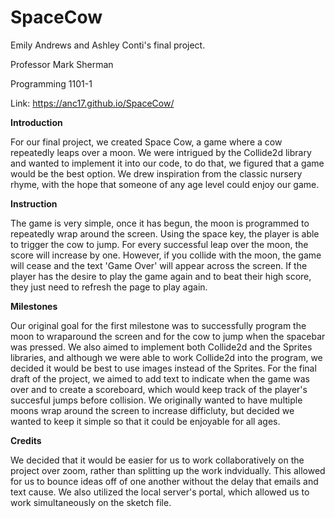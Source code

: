 # SpaceCow
Emily Andrews and Ashley Conti's final project.

Professor Mark Sherman 

Programming 1101-1

Link: https://anc17.github.io/SpaceCow/

**Introduction**

For our final project, we created Space Cow, a game where a cow repeatedly leaps over a moon. We were intrigued by the Collide2d library and wanted to implement it into our code, to do that, we figured that a game would be the best option. We drew inspiration from the classic nursery rhyme, with the hope that someone of any age level could enjoy our game.

**Instruction**

The game is very simple, once it has begun, the moon is programmed to repeatedly wrap around the screen. Using the space key, the player is able to trigger the cow to jump. For every successful leap over the moon, the score will increase by one. However, if you collide with the moon, the game will cease and the text 'Game Over' will appear across the screen. If the player has the desire to play the game again and to beat their high score, they just need to refresh the page to play again. 

**Milestones**

Our original goal for the first milestone was to successfully program the moon to wraparound the screen and for the cow to jump when the spacebar was pressed. We also aimed to implement both Collide2d and the Sprites libraries, and although we were able to work Collide2d into the program, we decided it would be best to use images instead of the Sprites. For the final draft of the project, we aimed to add text to indicate when the game was over and to create a scoreboard, which would keep track of the player's succesful jumps before collision. We originally wanted to have multiple moons wrap around the screen to increase difficluty, but decided we wanted to keep it simple so that it could be enjoyable for all ages. 

**Credits** 

We decided that it would be easier for us to work collaboratively on the project over zoom, rather than splitting up the work indvidually. This allowed for us to bounce ideas off of one another without the delay that emails and text cause. We also utilized the local server's portal, which allowed us to work simultaneously on the sketch file.
